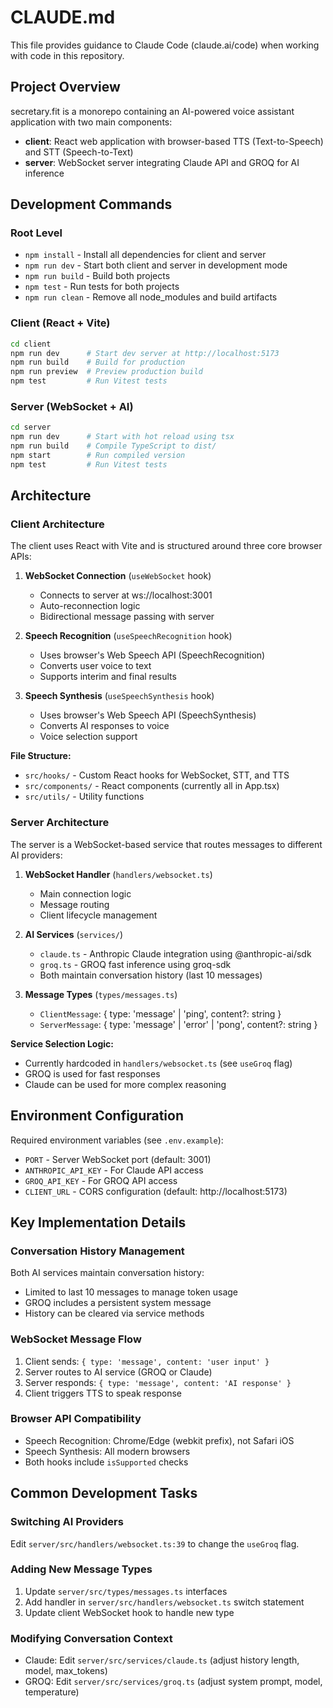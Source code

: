 # CLAUDE.md

This file provides guidance to Claude Code (claude.ai/code) when working with code in this repository.

## Project Overview

secretary.fit is a monorepo containing an AI-powered voice assistant application with two main components:

- **client**: React web application with browser-based TTS (Text-to-Speech) and STT (Speech-to-Text)
- **server**: WebSocket server integrating Claude API and GROQ for AI inference

## Development Commands

### Root Level
- `npm install` - Install all dependencies for client and server
- `npm run dev` - Start both client and server in development mode
- `npm run build` - Build both projects
- `npm test` - Run tests for both projects
- `npm run clean` - Remove all node_modules and build artifacts

### Client (React + Vite)
```bash
cd client
npm run dev      # Start dev server at http://localhost:5173
npm run build    # Build for production
npm run preview  # Preview production build
npm test         # Run Vitest tests
```

### Server (WebSocket + AI)
```bash
cd server
npm run dev      # Start with hot reload using tsx
npm run build    # Compile TypeScript to dist/
npm start        # Run compiled version
npm test         # Run Vitest tests
```

## Architecture

### Client Architecture

The client uses React with Vite and is structured around three core browser APIs:

1. **WebSocket Connection** (`useWebSocket` hook)
   - Connects to server at ws://localhost:3001
   - Auto-reconnection logic
   - Bidirectional message passing with server

2. **Speech Recognition** (`useSpeechRecognition` hook)
   - Uses browser's Web Speech API (SpeechRecognition)
   - Converts user voice to text
   - Supports interim and final results

3. **Speech Synthesis** (`useSpeechSynthesis` hook)
   - Uses browser's Web Speech API (SpeechSynthesis)
   - Converts AI responses to voice
   - Voice selection support

**File Structure:**
- `src/hooks/` - Custom React hooks for WebSocket, STT, and TTS
- `src/components/` - React components (currently all in App.tsx)
- `src/utils/` - Utility functions

### Server Architecture

The server is a WebSocket-based service that routes messages to different AI providers:

1. **WebSocket Handler** (`handlers/websocket.ts`)
   - Main connection logic
   - Message routing
   - Client lifecycle management

2. **AI Services** (`services/`)
   - `claude.ts` - Anthropic Claude integration using @anthropic-ai/sdk
   - `groq.ts` - GROQ fast inference using groq-sdk
   - Both maintain conversation history (last 10 messages)

3. **Message Types** (`types/messages.ts`)
   - `ClientMessage`: { type: 'message' | 'ping', content?: string }
   - `ServerMessage`: { type: 'message' | 'error' | 'pong', content?: string }

**Service Selection Logic:**
- Currently hardcoded in `handlers/websocket.ts` (see `useGroq` flag)
- GROQ is used for fast responses
- Claude can be used for more complex reasoning

## Environment Configuration

Required environment variables (see `.env.example`):

- `PORT` - Server WebSocket port (default: 3001)
- `ANTHROPIC_API_KEY` - For Claude API access
- `GROQ_API_KEY` - For GROQ API access
- `CLIENT_URL` - CORS configuration (default: http://localhost:5173)

## Key Implementation Details

### Conversation History Management
Both AI services maintain conversation history:
- Limited to last 10 messages to manage token usage
- GROQ includes a persistent system message
- History can be cleared via service methods

### WebSocket Message Flow
1. Client sends: `{ type: 'message', content: 'user input' }`
2. Server routes to AI service (GROQ or Claude)
3. Server responds: `{ type: 'message', content: 'AI response' }`
4. Client triggers TTS to speak response

### Browser API Compatibility
- Speech Recognition: Chrome/Edge (webkit prefix), not Safari iOS
- Speech Synthesis: All modern browsers
- Both hooks include `isSupported` checks

## Common Development Tasks

### Switching AI Providers
Edit `server/src/handlers/websocket.ts:39` to change the `useGroq` flag.

### Adding New Message Types
1. Update `server/src/types/messages.ts` interfaces
2. Add handler in `server/src/handlers/websocket.ts` switch statement
3. Update client WebSocket hook to handle new type

### Modifying Conversation Context
- Claude: Edit `server/src/services/claude.ts` (adjust history length, model, max_tokens)
- GROQ: Edit `server/src/services/groq.ts` (adjust system prompt, model, temperature)
